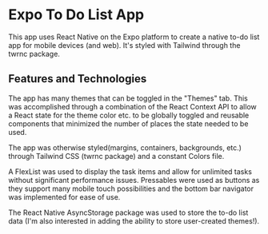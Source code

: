 # Expo To Do List App

This app uses React Native on the Expo platform to create a native to-do list app for mobile devices (and web). It's styled with Tailwind through the twrnc package.

## Features and Technologies

The app has many themes that can be toggled in the "Themes" tab. This was accomplished through a combination of the React Context API to allow a React state for the theme color etc. to be globally toggled and reusable components that minimized the number of places the state needed to be used. 

The app was otherwise styled(margins, containers, backgrounds, etc.) through Tailwind CSS (twrnc package) and a constant Colors file. 

A FlexList was used to display the task items and allow for unlimited tasks without significant performance issues. Pressables were used as buttons as they support many mobile touch possibilities and the bottom bar navigator was implemented for ease of use. 

The React Native AsyncStorage package was used to store the to-do list data (I'm also interested in adding the ability to store user-created themes!).
